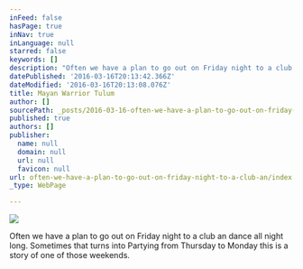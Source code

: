 ```yaml
---
inFeed: false
hasPage: true
inNav: true
inLanguage: null
starred: false
keywords: []
description: "Often we have a plan to go out on Friday night to a club an dance all night long. \_Sometimes that turns into Partying from Thursday to Monday this is a story of one of those weekends.\_"
datePublished: '2016-03-16T20:13:42.366Z'
dateModified: '2016-03-16T20:13:08.076Z'
title: Mayan Warrior Tulum
author: []
sourcePath: _posts/2016-03-16-often-we-have-a-plan-to-go-out-on-friday-night-to-a-club-an.md
published: true
authors: []
publisher:
  name: null
  domain: null
  url: null
  favicon: null
url: often-we-have-a-plan-to-go-out-on-friday-night-to-a-club-an/index.html
_type: WebPage

---
```

![](https://the-grid-user-content.s3-us-west-2.amazonaws.com/34726331-0b92-43d1-9962-2564a7da6e15.jpg)

Often we have a plan to go out on Friday night to a club an dance all night long.  Sometimes that turns into Partying from Thursday to Monday this is a story of one of those weekends.